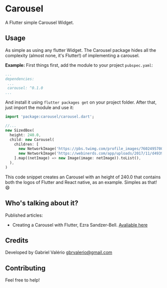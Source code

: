 # Carousel

A Flutter simple Carousel Widget.

## Usage

As simple as using any flutter Widget. The Carousel package hides all the complexity (almost none, it's Flutter!) of implementing a carousel.

<b>Example:</b>
First things first, add the module to your project ``pubspec.yaml``:
```yaml
...
dependencies:
 ...
 carousel: ^0.1.0
...
```
And install it using ``flutter packages get`` on your project folder. After that, just import the module and use it:
```dart
import 'package:carousel/carousel.dart';

//...
new SizedBox(
  height: 240.0,
  child: new Carousel(
    children: [
      new NetworkImage('https://pbs.twimg.com/profile_images/760249570085314560/yCrkrbl3_400x400.jpg'),
      new NetworkImage('https://webinerds.com/app/uploads/2017/11/d49396_d9c5d967608d4bc1bcf09c9574eb67c9-mv2.png')
    ].map((netImage) => new Image(image: netImage)).toList(),
  ),
)


```
This code snippet creates an Carousel with an height of 240.0 that contains both the logos of Flutter and React native, as an example. Simples as that! 😄

## Who's talking about it?
Published articles:
  * Creating a Carousel with Flutter, Ezra Sandzer-Bell. [Avaliable here](https://medium.com/flutter-io/creating-a-carousel-with-flutter-adf9a756e949)

## Credits

Developed by Gabriel Valério <gbrvalerio@gmail.com>

## Contributing

Feel free to help!

